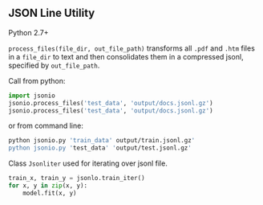 ## JSON Line Utility

Python 2.7+

`process_files(file_dir, out_file_path)` transforms all `.pdf` and `.htm` files in a `file_dir` to text and then consolidates them in a compressed jsonl, specified by `out_file_path`.

Call from python:

``` python
import jsonio
jsonio.process_files('test_data', 'output/docs.jsonl.gz')
jsonio.process_files('test_data', 'output/docs.jsonl.gz')
```

or from command line:

``` bash
python jsonio.py 'train_data' output/train.jsonl.gz'
python jsonio.py 'test_data' 'output/test.jsonl.gz'
```

Class `Jsonliter` used for iterating over jsonl file.

``` python
train_x, train_y = jsonlo.train_iter()
for x, y in zip(x, y):
    model.fit(x, y)
```
